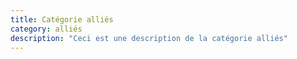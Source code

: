 ```yaml
---
title: Catégorie alliés
category: alliés
description: "Ceci est une description de la catégorie alliés"
---
```

